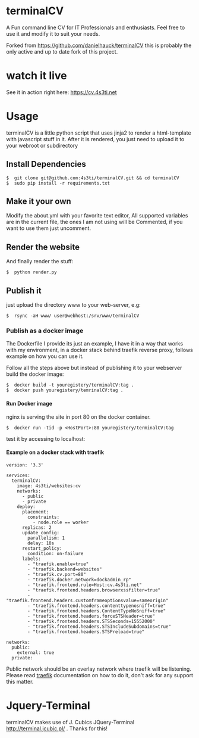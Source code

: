 # terminalCV
A Fun command line CV for IT Professionals and enthusiasts.
Feel free to use it and modify it to suit your needs.

Forked from https://github.com/danielhauck/terminalCV this is probably the only active and up to date fork of this project.


# watch it live
See it in action right here: https://cv.4s3ti.net

# Usage
terminalCV is a little python script that uses jinja2 to render a html-template with javascript stuff in it.
After it is rendered, you just need to upload it to your webroot or subdirectory

## Install Dependencies
	$  git clone git@github.com:4s3ti/terminalCV.git && cd terminalCV
	$  sudo pip install -r requirements.txt

## Make it your own
Modify the about.yml with your favorite text editor,
All supported variables are in the current file, the ones I am not using will be Commented, if you want to use them just uncomment.

## Render the website
And finally render the stuff:

	$  python render.py

## Publish it
just upload the directory www to your web-server, e.g:

	$  rsync -aH www/ user@webhost:/srv/www/terminalCV


### Publish as a docker image
The Dockerfile I provide its just an example, I have it in a way that works with my environment, in a docker stack behind traefik reverse proxy, follows example on how you can use it.

Follow all the steps above but instead of publishing it to your webserver build the docker image:

	$  docker build -t youregistery/terminalCV:tag .
	$  docker push youregistery/temrinalCV:tag .

#### Run Docker image
nginx is serving the site in port 80 on the docker container.

	$  docker run -tid -p <HostPort>:80 youregistery/terminalCV:tag

test it by accessing to localhost:<HostPort>

#### Example on a docker stack with traefik
```
version: '3.3'

services:
  terminalCV:
    image: 4s3ti/websites:cv
    networks:
      - public
      - private
    deploy:
      placement:
        constraints:
          - node.role == worker
      replicas: 2
      update_config:
        parallelism: 1
        delay: 10s
      restart_policy:
        condition: on-failure
      labels:
        - "traefik.enable=true"
        - "traefik.backend=websites"
        - "traefik.cv.port=80"
        - "traefik.docker.network=dockadmin_rp"
        - "traefik.frontend.rule=Host:cv.4s3ti.net"
        - "traefik.frontend.headers.browserxssfilter=true"
        - "traefik.frontend.headers.customframeoptionsvalue=sameorigin"
        - "traefik.frontend.headers.contenttypenosniff=true"
        - "traefik.frontend.headers.ContentTypeNoSniff=true"
        - "traefik.frontend.headers.forceSTSHeader=true"
        - "traefik.frontend.headers.STSSeconds=15552000"
        - "traefik.frontend.headers.STSIncludeSubdomains=true"
        - "traefik.frontend.headers.STSPreload=true"

networks:
  public:
    external: true
  private:

```
Public network should be an overlay network where traefik will be listening.
Please read [traefik](https://docs.traefik.io/) documentation on how to do it, don't ask for any support this matter.

# Jquery-Terminal
terminalCV makes use of J. Cubics JQuery-Terminal http://terminal.jcubic.pl/ .
Thanks for this!
